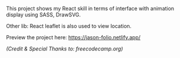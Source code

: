 This project shows my React skill in terms of interface with animation display using SASS, DrawSVG.

Other lib: React leaflet is also used to view location.

Preview the project here: https://jason-folio.netlify.app/

_(Credit & Special Thanks to: freecodecamp.org)_
